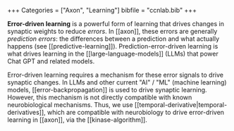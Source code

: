 +++
Categories = ["Axon", "Learning"]
bibfile = "ccnlab.bib"
+++

**Error-driven learning** is a powerful form of learning that drives changes in synaptic weights to reduce _errors_. In [[axon]], these errors are generally _prediction errors_: the differences between a prediction and what actually happens (see [[predictive-learning]]). Prediction-error-driven learning is what drives learning in the [[large-language-models]] (LLMs) that power Chat GPT and related models.

Error-driven learning requires a mechanism for these error signals to drive synaptic changes. In LLMs and other current "AI" / "ML" (machine learning) models, [[error-backpropagation]] is used to drive synaptic learning. However, this mechanism is not directly compatible with known neurobiological mechanisms. Thus, we use [[temporal-derivative|temporal-derivatives]], which are compatible with neurobiology to drive error-driven learning in [[axon]], via the [[kinase-algorithm]].


